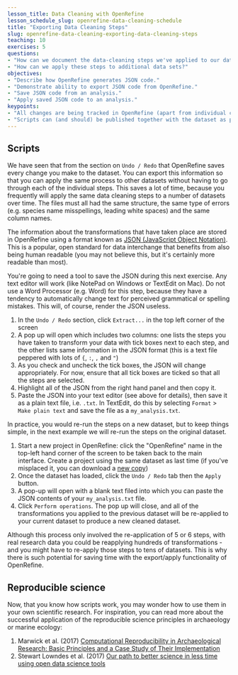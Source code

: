 ```yaml
---
lesson_title: Data Cleaning with OpenRefine
lesson_schedule_slug: openrefine-data-cleaning-schedule
title: "Exporting Data Cleaning Steps"
slug: openrefine-data-cleaning-exporting-data-cleaning-steps
teaching: 10
exercises: 5
questions:
- "How can we document the data-cleaning steps we've applied to our data?"
- "How can we apply these steps to additional data sets?"
objectives:
- "Describe how OpenRefine generates JSON code."
- "Demonstrate ability to export JSON code from OpenRefine."
- "Save JSON code from an analysis."
- "Apply saved JSON code to an analysis."
keypoints:
- "All changes are being tracked in OpenRefine (apart from individual cell changes and sorting!), and this information can be used for scripts for future analyses or reproducing an analysis."
- "Scripts can (and should) be published together with the dataset as part of the digital appendix of the research output."
---
```


## Scripts

We have seen that from the section on `Undo / Redo` that OpenRefine saves every change you make to the dataset. You can
export this information so that you can apply the same process to other datasets without having to go through each of
the individual steps. This saves a lot of time, because you frequently will apply the same data cleaning steps to a
number of datasets over time. The files must all had the same structure, the same 
type of errors (e.g. species name misspellings, leading white spaces) and the same column names.

The information about the transformations that have taken place are stored in OpenRefine using a format
known as [JSON (JavaScript Object Notation)](https://en.wikipedia.org/wiki/JSON). This is a popular, open standard  for
data interchange that benefits from also being human readable (you may not believe this, but it's certainly more readable
than most).

You're going to need a tool to save the JSON during this next exercise. Any text editor will work (like NotePad on
Windows or TextEdit on Mac). Do not use a Word Processor (e.g. Word) for this step, because they have a tendency to
automatically change text for perceived grammatical or spelling mistakes. This will, of course, render the JSON useless. 

1. In the `Undo / Redo` section, click `Extract...` in the top left corner of the screen
2. A pop up will open which includes two columns: one lists the steps you have taken to transform your data with tick
   boxes next to each step, and the other lists same information in the JSON format (this is a text file peppered with
   lots of `{`, `:`, `,` and `"`)
3. As you check and uncheck the tick boxes, the JSON will change appropriately. For now, ensure that all tick boxes are
   ticked so that all the steps are selected.
4. Highlight all of the JSON from the right hand panel and then copy it.
5. Paste the JSON into your text editor (see above for details), then save it as a plain text file, i.e. `.txt`. In
   TextEdit, do this by selecting `Format` > `Make plain text` and save the file as a `my_analysis.txt`. 

In practice, you would re-run the steps on a new dataset, but to keep things simple, in the next example we will re-run
the steps on the original dataset.  

1. Start a new project in OpenRefine: click the "OpenRefine" name in the top-left hand corner of the screen to be taken
   back to the main interface. Create a project using the same dataset as last time (if you've misplaced it, you can
   download a [new copy](https://ndownloader.figshare.com/files/7823341))  
1. Once the dataset has loaded, click the `Undo / Redo` tab then the `Apply` button.
1. A pop-up will open with a blank text filed into which you can paste the JSON contents of your `my_analysis.txt` file. 
1. Click `Perform operations`. The pop up will close, and all of the transformations you applied to the previous dataset
   will be re-applied to your current dataset to produce a new cleaned dataset.

Although this process only involved the re-application of 5 or 6 steps, with real research data you could be reapplying
hundreds of transformations - and you might have to re-apply those steps to tens of datasets. This is why there is such
potential for saving time with the export/apply functionality of OpenRefine. 

## Reproducible science

Now, that you know how scripts work, you may wonder how to use them in your own scientific research. For inspiration,
you can read more about the successful application of the reproducible science principles in archaeology or marine
ecology:
1. Marwick et al. (2017) [Computational Reproducibility in Archaeological Research: Basic Principles and a Case Study of Their Implementation](https://link.springer.com/article/10.1007/s10816-015-9272-9)
2. Stewart Lowndes et al. (2017) [Our path to better science in less time using open data science tools](https://www.nature.com/articles/s41559-017-0160)
